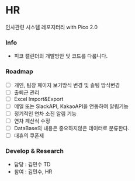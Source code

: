# HR
인사관련 시스템 레포지터리 with Pico 2.0 

### Info
- 피코 캘린더의 개발방안 및 코드를 다룹니다.

### Roadmap
- [ ] 개인, 팀장 페이지 보기방식 변경 및 솔팅 방식변경
- [ ] 출퇴근 관리
- [ ] Excel Import&Export
- [ ] 메일 또는 SlackAPI, KakaoAPI을 연동하여 알림기능
- [ ] 정기적인 연차 소진 알림 기능
- [ ] 연차 계산식 수정
- [ ] DataBase의 내용은 중요하지않은 데이터로 분류한다.
- [ ] 대휴의 쿠폰제

### Develop & Research
- 담당 : 김민수 TD
- 참여 : 김민수, HR
